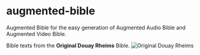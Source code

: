 # augmented-bible

Augmented Bible for the easy generation of Augmented Audio Bible and Augmented Video Bible.

Bible texts from the **Original Douay Rheims** Bible.
![Original Douay Rheims]()